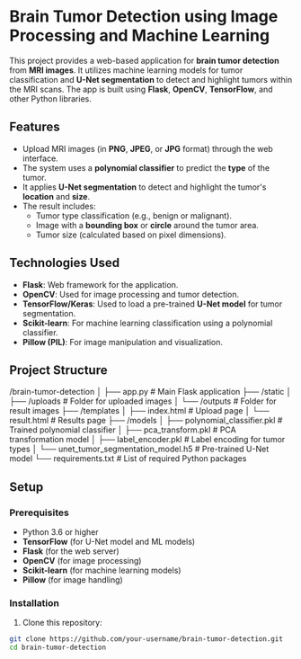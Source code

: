 # Brain Tumor Detection using Image Processing and Machine Learning

This project provides a web-based application for **brain tumor detection** from **MRI images**. It utilizes machine learning models for tumor classification and **U-Net segmentation** to detect and highlight tumors within the MRI scans. The app is built using **Flask**, **OpenCV**, **TensorFlow**, and other Python libraries.

## Features

- Upload MRI images (in **PNG**, **JPEG**, or **JPG** format) through the web interface.
- The system uses a **polynomial classifier** to predict the **type** of the tumor.
- It applies **U-Net segmentation** to detect and highlight the tumor's **location** and **size**.
- The result includes:
  - Tumor type classification (e.g., benign or malignant).
  - Image with a **bounding box** or **circle** around the tumor area.
  - Tumor size (calculated based on pixel dimensions).

## Technologies Used

- **Flask**: Web framework for the application.
- **OpenCV**: Used for image processing and tumor detection.
- **TensorFlow/Keras**: Used to load a pre-trained **U-Net model** for tumor segmentation.
- **Scikit-learn**: For machine learning classification using a polynomial classifier.
- **Pillow (PIL)**: For image manipulation and visualization.

## Project Structure
/brain-tumor-detection │ ├── app.py # Main Flask application ├── /static │ ├── /uploads # Folder for uploaded images │ └── /outputs # Folder for result images ├── /templates │ ├── index.html # Upload page │ └── result.html # Results page ├── /models │ ├── polynomial_classifier.pkl # Trained polynomial classifier │ ├── pca_transform.pkl # PCA transformation model │ ├── label_encoder.pkl # Label encoding for tumor types │ └── unet_tumor_segmentation_model.h5 # Pre-trained U-Net model └── requirements.txt # List of required Python packages

## Setup

### Prerequisites

- Python 3.6 or higher
- **TensorFlow** (for U-Net model and ML models)
- **Flask** (for the web server)
- **OpenCV** (for image processing)
- **Scikit-learn** (for machine learning models)
- **Pillow** (for image handling)

### Installation

1. Clone this repository:

```bash
git clone https://github.com/your-username/brain-tumor-detection.git
cd brain-tumor-detection

